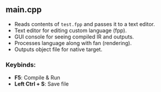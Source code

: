 ## main.cpp

- Reads contents of `test.fpp` and passes it to a text editor.
- Text editor for editing custom language (fpp).
- GUI console for seeing compiled IR and outputs.
- Processes language along with fan (rendering).
- Outputs object file for native target.

### Keybinds:

- **F5**: Compile & Run
- **Left Ctrl + S**: Save file

